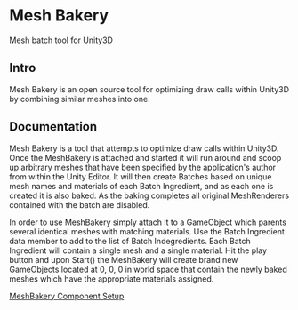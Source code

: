# Mesh Bakery

Mesh batch tool for Unity3D

## Intro

Mesh Bakery is an open source tool for optimizing draw calls within Unity3D by combining similar meshes into one.

## Documentation

Mesh Bakery is a tool that attempts to optimize draw calls within Unity3D. Once the MeshBakery is attached and started it will run around and scoop up arbitrary meshes that have been specified by the application's author from within the Unity Editor. It will then create Batches based on unique mesh names and materials of each Batch Ingredient, and as each one is created it is also baked. As the baking completes all original MeshRenderers contained with the batch are disabled.

In order to use MeshBakery simply attach it to a GameObject which parents several identical meshes with matching materials. Use the Batch Ingredient data member to add to the list of Batch Indegredients. Each Batch Ingredient will contain a single mesh and a single material. Hit the play button and upon Start() the MeshBakery will create brand new GameObjects located at 0, 0, 0 in world space that contain the newly baked meshes which have the appropriate materials assigned.

[MeshBakery Component Setup](https://drive.google.com/file/d/0B9R4-NvDHM5vYW5vRTZMcjJqYWc/view)